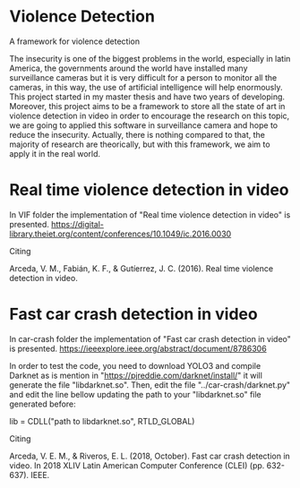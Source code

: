 # Violence Detection
A framework for violence detection

The insecurity is one of the biggest problems in the world, especially in latin America,  the governments around the world have installed many surveillance cameras but it is very difficult for a person to monitor all the cameras, in this way, the use of artificial intelligence will help enormously. This project started in my master thesis and have two years of developing. Moreover, this project aims to be a framework to store all the state of art in violence detection in video in order to encourage the research on this topic, we are going to applied this software in surveillance camera and hope to reduce the insecurity. Actually, there is nothing compared to that, the majority of research are theorically, but with this framework, we aim to apply it in the real world.

# Real time violence detection in video
In VIF folder the implementation of "Real time violence detection in video" is presented.
https://digital-library.theiet.org/content/conferences/10.1049/ic.2016.0030

Citing

Arceda, V. M., Fabián, K. F., & Gutíerrez, J. C. (2016). Real time violence detection in video.

# Fast car crash detection in video

In car-crash folder the implementation of "Fast car crash detection in video" is presented.
https://ieeexplore.ieee.org/abstract/document/8786306

In order to test the code, you need to download YOLO3 and compile Darknet as is mention in "https://pjreddie.com/darknet/install/"  it will generate the file "libdarknet.so". Then, edit the file "../car-crash/darknet.py" and edit the line bellow updating the path to your "libdarknet.so" file generated before:

lib = CDLL("path to libdarknet.so", RTLD_GLOBAL)

Citing

Arceda, V. E. M., & Riveros, E. L. (2018, October). Fast car crash detection in video. In 2018 XLIV Latin American Computer Conference (CLEI) (pp. 632-637). IEEE.



